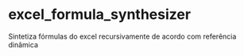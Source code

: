 # excel_formula_synthesizer
Sintetiza fórmulas do excel recursivamente de acordo com referência dinâmica

